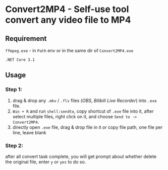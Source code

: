 # Convert2MP4 - Self-use tool convert any video file to MP4



## Requirement

`ffmpeg.exe` - in `Path` env or in the same dir of `Convert2MP4.exe`

`.NET Core 3.1`



## Usage

### Step 1:

1. drag & drop any `.mkv` / `.flv` files (*OBS*, *Bilibili Live Recorder*) into `.exe` file.
2. `Win + R` and run `shell:sendto`, copy shortcut of `.exe` file into it, after select multiple files, right click on it, and choose `Send to -> Convert2MP4`.
3. directly open `.exe` file, drag & drop file in it or copy file path, one file per line, leave blank

### Step 2:

after all convert task complete, you will get prompt about whether delete the original file, enter `y` or `yes` to do so.